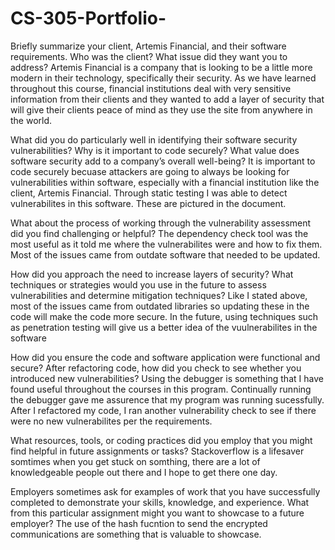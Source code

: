 # CS-305-Portfolio-
Briefly summarize your client, Artemis Financial, and their software requirements. Who was the client? What issue did they want you to address?
  Artemis Financial is a company that is looking to be a little more modern in their technology, specifically their security. As we have learned throughout this course, financial institutions deal with very sensitive information from their clients and they wanted to add a layer of security that will give their clients peace of mind as they use the site from anywhere in the world. 


What did you do particularly well in identifying their software security vulnerabilities? Why is it important to code securely? What value does software security add to a company’s overall well-being?
  It is important to code securely becuase attackers are going to always be looking for vulnerabilities within software, especially with a financial institution like the client, Artemis Financial. Through static testing I was able to detect vulnerabilites in this software. These are pictured in the document. 


What about the process of working through the vulnerability assessment did you find challenging or helpful?
The dependency check tool was the most useful as it told me where the vulnerabilites were and how to fix them. Most of the issues came from outdate software that needed to be updated.


How did you approach the need to increase layers of security?
What techniques or strategies would you use in the future to assess vulnerabilities and determine mitigation techniques?
Like I stated above, most of the issues came from outdated libraries so updating these in the code will make the code more secure. In the future, using techniques such as penetration testing will give us a better idea of the vuulnerabilites in the software 


How did you ensure the code and software application were functional and secure? After refactoring code, how did you check to see whether you introduced new vulnerabilities?
Using the debugger is something that I have found useful throughout the courses in this program. Continually running the debugger gave me assurence that my program was running sucessfully. After I refactored my code, I ran another vulnerability check to see if there were no new vulnerabilites per the requirements. 


What resources, tools, or coding practices did you employ that you might find helpful in future assignments or tasks?
Stackoverflow is a lifesaver somtimes when you get stuck on somthing, there are a lot of knowledgeable people out there and I hope to get there one day. 


Employers sometimes ask for examples of work that you have successfully completed to demonstrate your skills, knowledge, and experience. What from this particular assignment might you want to showcase to a future employer?
The use of the hash fucntion to send the encrypted communications are something that is valuable to showcase. 
